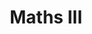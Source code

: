 ---
layout: course
title: Maths III
permalink: /maths-3/
items:
  - name: Books
    is-available: true
  - name: Lectures
    is-available: true
---